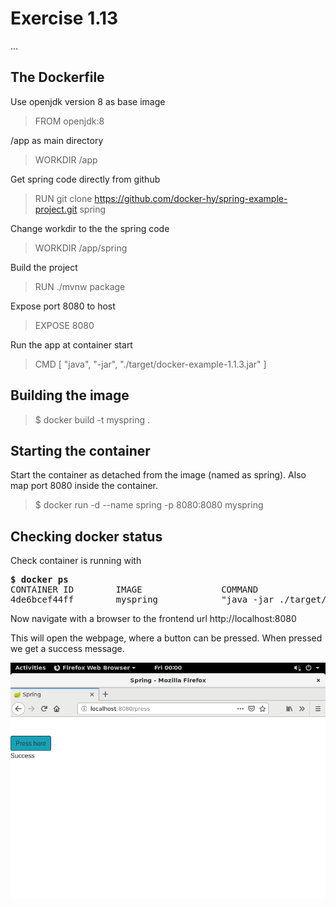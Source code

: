 # Exercise 1.13

...


## The Dockerfile

Use openjdk version 8 as base image
> FROM openjdk:8

/app as main directory
> WORKDIR /app

Get spring code directly from github
> RUN git clone https://github.com/docker-hy/spring-example-project.git spring

Change workdir to the the spring code
> WORKDIR /app/spring

Build the project
> RUN ./mvnw package

Expose port 8080 to host
> EXPOSE 8080

Run the app at container start
> CMD [ "java", "-jar", "./target/docker-example-1.1.3.jar" ]


## Building the image

> $ docker build -t myspring .


## Starting the container

Start the container as detached from the image (named as spring). Also map port 8080 inside the container.
> $ docker run -d --name spring -p 8080:8080 myspring

## Checking docker status
Check container is running with
<pre>
<b>$ docker ps</b>
CONTAINER ID        IMAGE               COMMAND                  CREATED             STATUS              PORTS                    NAMES
4de6bcef44ff        myspring            "java -jar ./target/…"   3 seconds ago       Up 2 seconds        0.0.0.0:8080->8080/tcp   spring
</pre>

Now navigate with a browser to the frontend url http://localhost:8080

This will open the webpage, where a button can be pressed. When pressed we get a success message.

![Exercise 1.13](webpage113.png)
